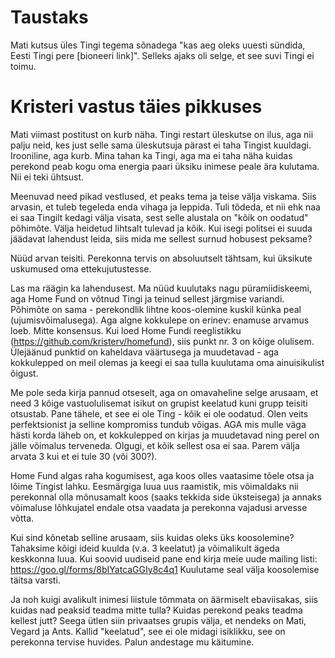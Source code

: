 # Taustaks

Mati kutsus üles Tingi tegema sõnadega "kas aeg oleks uuesti sündida, Eesti Tingi pere [bioneeri link]". Selleks ajaks oli selge, et see suvi Tingi ei toimu.

# Kristeri vastus täies pikkuses

Mati viimast postitust on kurb näha. Tingi restart üleskutse on ilus, aga nii palju neid, kes just selle sama üleskutsuja pärast ei taha Tingist kuuldagi. Irooniline, aga kurb. Mina tahan ka Tingi, aga ma ei taha näha kuidas perekond peab kogu oma energia paari üksiku inimese peale ära kulutama. Nii ei teki ühtsust.

Meenuvad need pikad vestlused, et peaks tema ja teise välja viskama. Siis arvasin, et tuleb tegeleda enda vihaga ja leppida. Tuli tõdeda, et nii ehk naa ei saa Tingilt kedagi välja visata, sest selle alustala on "kõik on oodatud" põhimõte. Välja heidetud lihtsalt tulevad ja kõik. Kui isegi politsei ei suuda jäädavat lahendust leida, siis mida me sellest surnud hobusest peksame?

Nüüd arvan teisiti. Perekonna tervis on absoluutselt tähtsam, kui üksikute uskumused oma ettekujutustesse.

Las ma räägin ka lahendusest. Ma nüüd kuulutaks nagu püramiidiskeemi, aga Home Fund on võtnud Tingi ja teinud sellest järgmise variandi. Põhimõte on sama - perekondlik lihtne koos-olemine kuskil künka peal (ujumisvõimalusega). Aga algne kokkulepe on erinev: enamuse arvamus loeb. Mitte konsensus. Kui loed Home Fundi reeglistikku (https://github.com/kristerv/homefund), siis punkt nr. 3 on kõige olulisem. Ülejäänud punktid on kaheldava väärtusega ja muudetavad - aga kokkulepped on meil olemas ja keegi ei saa tulla kuulutama oma ainuisikulist õigust.

Me pole seda kirja pannud otseselt, aga on omavaheline selge arusaam, et need 3 kõige vastuolulisemat isikut on grupist keelatud kuni grupp teisiti otsustab. Pane tähele, et  see ei ole Ting - kõik ei ole oodatud. Olen veits perfektsionist ja selline kompromiss tundub võigas. AGA mis mulle väga hästi korda läheb on, et kokkulepped on kirjas ja muudetavad ning perel on jälle võimalus terveneda. Olgugi, et kõik sellest osa ei saa. Parem välja arvata 3 kui et ei tule 30 (või 300?).

Home Fund algas raha kogumisest, aga koos olles vaatasime tõele otsa ja lõime Tingist lahku. Eesmärgiga luua uus raamistik, mis võimaldaks nii perekonnal olla mõnusamalt koos (saaks tekkida side üksteisega) ja annaks võimaluse lõhkujatel endale otsa vaadata ja perekonna vajadusi arvesse võtta.

Kui sind kõnetab selline arusaam, siis kuidas oleks üks koosolemine? Tahaksime kõigi ideid kuulda (v.a. 3 keelatut) ja võimalikult ägeda keskkonna luua. Kui soovid uudiseid pane end kirja meie uude mailing listi: https://goo.gl/forms/8bIYatcaGGIy8c4q1 Kuulutame seal välja koosolemise täitsa varsti.

Ja noh kuigi avalikult inimesi liistule tõmmata on äärmiselt ebaviisakas, siis kuidas nad peaksid teadma mitte tulla? Kuidas perekond peaks teadma kellest jutt? Seega ütlen siin privaatses grupis välja, et nendeks on Mati, Vegard ja Ants. Kallid "keelatud", see ei ole midagi isiklikku, see on perekonna tervise huvides. Palun andestage mu käitumine.
